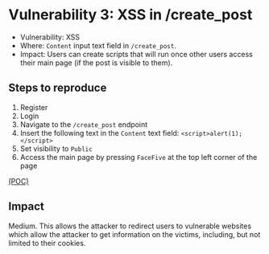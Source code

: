 # Vulnerability 3: XSS in /create_post

- Vulnerability: XSS
- Where: `Content` input text field in `/create_post`.
- Impact: Users can create scripts that will run once other users access their main page (if the post is visible to them).

## Steps to reproduce

1. Register
2. Login
3. Navigate to the `/create_post` endpoint
4. Insert the following text in the `Content` text field: `<script>alert(1);</script>`
5. Set visibility to `Public`
6. Access the main page by pressing `FaceFive` at the top left corner of the page

[(POC)](vuln3.py)

## Impact

Medium. This allows the attacker to redirect users to vulnerable websites which allow the attacker to get information on the
victims, including, but not limited to their cookies.
